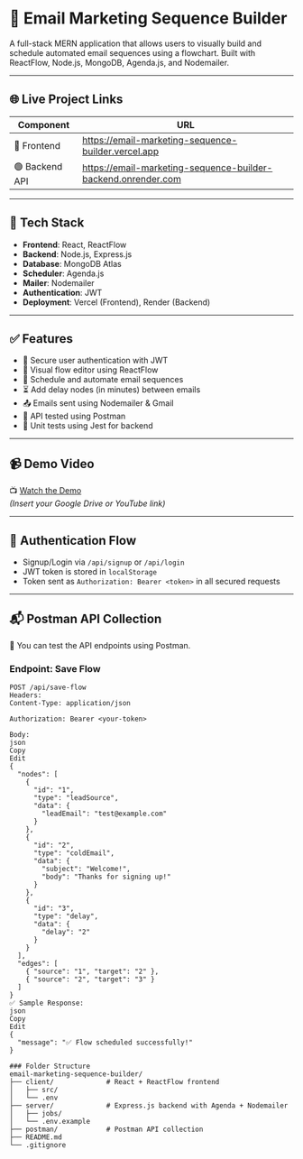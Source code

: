 # 📧 Email Marketing Sequence Builder

A full-stack MERN application that allows users to visually build and schedule automated email sequences using a flowchart. Built with ReactFlow, Node.js, MongoDB, Agenda.js, and Nodemailer.

---

## 🌐 Live Project Links

| Component     | URL                                                               |
|---------------|--------------------------------------------------------------------|
| 🔵 Frontend    | https://email-marketing-sequence-builder.vercel.app              |
| 🟢 Backend API | https://email-marketing-sequence-builder-backend.onrender.com     |

---

## 🚀 Tech Stack

- **Frontend**: React, ReactFlow
- **Backend**: Node.js, Express.js
- **Database**: MongoDB Atlas
- **Scheduler**: Agenda.js
- **Mailer**: Nodemailer
- **Authentication**: JWT
- **Deployment**: Vercel (Frontend), Render (Backend)

---

## ✅ Features

- 🔐 Secure user authentication with JWT
- 🧩 Visual flow editor using ReactFlow
- 📨 Schedule and automate email sequences
- ⏳ Add delay nodes (in minutes) between emails
- 📤 Emails sent using Nodemailer & Gmail
- 🧪 API tested using Postman
- 🧪 Unit tests using Jest for backend

---

## 📹 Demo Video

📺 [Watch the Demo](#)  
*(Insert your Google Drive or YouTube link)*

---

## 🔐 Authentication Flow

- Signup/Login via `/api/signup` or `/api/login`
- JWT token is stored in `localStorage`
- Token sent as `Authorization: Bearer <token>` in all secured requests

---

## 📬 Postman API Collection

🧪 You can test the API endpoints using Postman.

### Endpoint: Save Flow

```http
POST /api/save-flow
Headers:
Content-Type: application/json

Authorization: Bearer <your-token>

Body:
json
Copy
Edit
{
  "nodes": [
    {
      "id": "1",
      "type": "leadSource",
      "data": {
        "leadEmail": "test@example.com"
      }
    },
    {
      "id": "2",
      "type": "coldEmail",
      "data": {
        "subject": "Welcome!",
        "body": "Thanks for signing up!"
      }
    },
    {
      "id": "3",
      "type": "delay",
      "data": {
        "delay": "2"
      }
    }
  ],
  "edges": [
    { "source": "1", "target": "2" },
    { "source": "2", "target": "3" }
  ]
}
✅ Sample Response:
json
Copy
Edit
{
  "message": "✅ Flow scheduled successfully!"
}

### Folder Structure
email-marketing-sequence-builder/
├── client/             # React + ReactFlow frontend
│   ├── src/
│   └── .env
├── server/             # Express.js backend with Agenda + Nodemailer
│   ├── jobs/
│   └── .env.example
├── postman/            # Postman API collection
├── README.md
└── .gitignore
